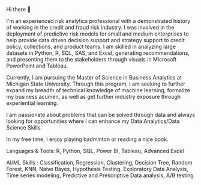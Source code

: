 Hi there 👋

I'm an experienced risk analytics professional with a demonstrated history of working in the credit and fraud risk 
industry. I was involved in the deployment of predictive risk models for small and medium enterprises to help 
provide data driven decision support and strategy support to credit policy, collections, and product teams. I am 
skilled in analyzing large datasets in Python, R, SQL, SAS, and Excel, generating recommendations, and presenting 
them to the stakeholders through visuals in Microsoft PowerPoint and Tableau.

Currently, I am pursuing the Master of Science in Business Analytics at Michigan State University. 
Through this program, I am seeking to further expand my breadth of technical knowledge of machine learning, 
formalize my business acumen, as well as get further industry exposure through experiential learning.

I am passionate about problems that can be solved through data and always looking for opportunities where I can 
enhance my Data Analytics/Data Science Skills.

In my free time, I enjoy playing badminton or reading a nice book.

Languages & Tools: R, Python, SQL, Power BI, Tableau, Advanced Excel

AI/ML Skills : Classification, Regression, Clustering, Decision Tree, Random Forest, KNN, Naive Bayes, Hypothesis 
Testing, Exploratory Data Analysis, Time series modeling, Predictive and Prescriptive Data analysis, A/B testing
